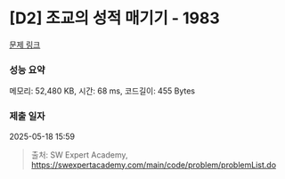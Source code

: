 # [D2] 조교의 성적 매기기 - 1983 

[문제 링크](https://swexpertacademy.com/main/code/problem/problemDetail.do?contestProbId=AV5PwGK6AcIDFAUq) 

### 성능 요약

메모리: 52,480 KB, 시간: 68 ms, 코드길이: 455 Bytes

### 제출 일자

2025-05-18 15:59



> 출처: SW Expert Academy, https://swexpertacademy.com/main/code/problem/problemList.do